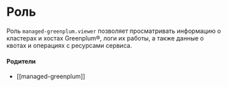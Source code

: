 # Роль

Роль `managed-greenplum.viewer` позволяет просматривать информацию о кластерах и хостах Greenplum®, логи их работы, а также данные о квотах и операциях с ресурсами сервиса.


#### Родители

- [[managed-greenplum]]

